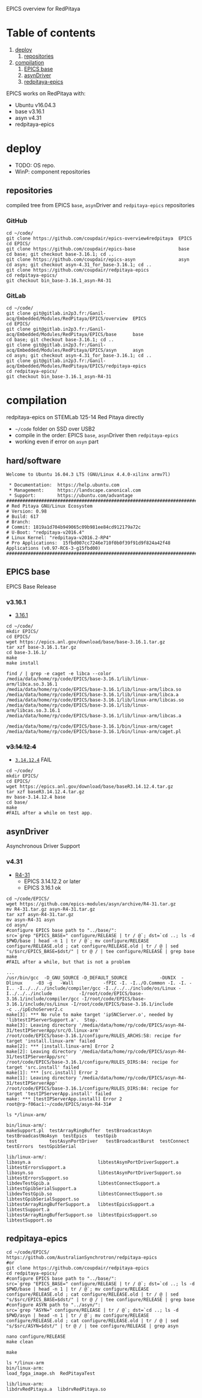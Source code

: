 EPICS overview for RedPitaya

<!--- begin@of@TOC --->
# Table of contents

1. [deploy](#deploy)
     1. [repositories](#repositories)
1. [compilation](#compilation)
     1. [EPICS base](#epics-base)
     1. [asynDriver](#asyndriver)
     1. [redpitaya-epics](#redpitaya-epics)
<!--- end@of@TOC --->

EPICS works on RedPitaya with:

- Ubuntu v16.04.3
- base v3.16.1
- asyn v4.31
- redpitaya-epics

# deploy

- TODO: OS repo.
- WinP: component repositories

## repositories

compiled tree from EPICS `base`, `asyn`Driver and `redpitaya-epics` repositories

### GitHub

~~~ { .bash }
cd ~/code/
git clone https://github.com/coupdair/epics-overview4redpitaya  EPICS
cd EPICS/
git clone https://github.com/coupdair/epics-base                base
cd base; git checkout base-3.16.1; cd ..
git clone https://github.com/coupdair/epics-asyn                asyn
cd asyn; git checkout asyn-4.31_for_base-3.16.1; cd ..
git clone https://github.com/coupdair/redpitaya-epics
cd redpitaya-epics/
git checkout bin_base-3.16.1_asyn-R4-31
~~~

### GitLab

~~~ { .bash }
cd ~/code/
git clone git@gitlab.in2p3.fr:/Ganil-acq/Embedded/Modules/RedPitaya/EPICS/overview  EPICS
cd EPICS/
git clone git@gitlab.in2p3.fr:/Ganil-acq/Embedded/Modules/RedPitaya/EPICS/base      base
cd base; git checkout base-3.16.1; cd ..
git clone git@gitlab.in2p3.fr:/Ganil-acq/Embedded/Modules/RedPitaya/EPICS/asyn      asyn
cd asyn; git checkout asyn-4.31_for_base-3.16.1; cd ..
git clone git@gitlab.in2p3.fr:/Ganil-acq/Embedded/Modules/RedPitaya/EPICS/redpitaya-epics
cd redpitaya-epics/
git checkout bin_base-3.16.1_asyn-R4-31
~~~


# compilation

redpitaya-epics on STEMLab 125-14 Red Pitaya directly

- `~/code` folder on SSD over USB2
- compile in the order: EPICS `base`, `asyn`Driver then `redpitaya-epics`
- working even if error on `asyn` part

## hard/software

~~~ { .text }
Welcome to Ubuntu 16.04.3 LTS (GNU/Linux 4.4.0-xilinx armv7l)

 * Documentation:  https://help.ubuntu.com
 * Management:     https://landscape.canonical.com
 * Support:        https://ubuntu.com/advantage
##############################################################################
# Red Pitaya GNU/Linux Ecosystem
# Version: 0.98
# Build: 617
# Branch: 
# Commit: 1819a1d704b949065c09b981ee84cd912179a72c
# U-Boot: "redpitaya-v2016.4"
# Linux Kernel: "redpitaya-v2016.2-RP4"
# Pro Applications:  15fbd007cc7246e710f0b0f39f91d9f824a42f48 Applications (v0.97-RC6-3-g15fbd00)
##############################################################################
~~~

## EPICS base

EPICS Base Release

### v3.16.1

- [3.16.1](https://epics.anl.gov/base/R3-16/1.php)

~~~ { .bash }
cd ~/code/
mkdir EPICS/
cd EPICS/
wget https://epics.anl.gov/download/base/base-3.16.1.tar.gz
tar xzf base-3.16.1.tar.gz 
cd base-3.16.1/
make
make install
~~~

~~~ { .bash }
find / | grep -e caget -e libca --color
/media/data/home/rp/code/EPICS/base-3.16.1/lib/linux-arm/libca.so.3.16.1
/media/data/home/rp/code/EPICS/base-3.16.1/lib/linux-arm/libca.so
/media/data/home/rp/code/EPICS/base-3.16.1/lib/linux-arm/libca.a
/media/data/home/rp/code/EPICS/base-3.16.1/lib/linux-arm/libcas.so
/media/data/home/rp/code/EPICS/base-3.16.1/lib/linux-arm/libcas.so.3.16.1
/media/data/home/rp/code/EPICS/base-3.16.1/lib/linux-arm/libcas.a

/media/data/home/rp/code/EPICS/base-3.16.1/bin/linux-arm/caget
/media/data/home/rp/code/EPICS/base-3.16.1/bin/linux-arm/caget.pl
~~~

### ~~v3.14.12.4~~

- [`3.14.12.4`](https://epics.anl.gov/base/R3-14/4.php) FAIL

~~~ { .bash }
cd ~/code/
mkdir EPICS/
cd EPICS/
wget https://epics.anl.gov/download/base/baseR3.14.12.4.tar.gz
tar xzf baseR3.14.12.4.tar.gz
mv base-3.14.12.4 base
cd base/
make
#FAIL after a while on test app.
~~~


## asynDriver

Asynchronous Driver Support

### v4.31

- [R4-31](https://epics-modules.github.io/master/asyn/)
     - EPICS 3.14.12.2 or later
     - EPICS 3.16.1 ok

~~~ { .bash }
cd ~/code/EPICS/
wget https://github.com/epics-modules/asyn/archive/R4-31.tar.gz
mv R4-31.tar.gz asyn-R4-31.tar.gz
tar xzf asyn-R4-31.tar.gz
mv asyn-R4-31 asyn
cd asyn/
#configure EPICS base path to "../base/":
src=`grep "EPICS_BASE=" configure/RELEASE | tr / @`; dst=`cd ..; ls -d $PWD/base | head -n 1 | tr / @`; mv configure/RELEASE configure/RELEASE.old ; cat configure/RELEASE.old | tr / @ | sed "s/$src/EPICS_BASE=$dst/" | tr @ / | tee configure/RELEASE | grep base
make
#FAIL after a while, but that is not a problem
~~~

~~~ { .text }
...
/usr/bin/gcc  -D_GNU_SOURCE -D_DEFAULT_SOURCE            -DUNIX  -Dlinux     -O3 -g   -Wall           -fPIC -I. -I../O.Common -I. -I. -I.. -I../../../include/compiler/gcc -I../../../include/os/Linux -I../../../include          -I/root/code/EPICS/base-3.16.1/include/compiler/gcc -I/root/code/EPICS/base-3.16.1/include/os/Linux -I/root/code/EPICS/base-3.16.1/include        -c ../ipEchoServer2.c
make[3]: *** No rule to make target 'ipSNCServer.o', needed by 'libtestIPServerSupport.a'.  Stop.
make[3]: Leaving directory '/media/data/home/rp/code/EPICS/asyn-R4-31/testIPServerApp/src/O.linux-arm'
/root/code/EPICS/base-3.16.1/configure/RULES_ARCHS:58: recipe for target 'install.linux-arm' failed
make[2]: *** [install.linux-arm] Error 2
make[2]: Leaving directory '/media/data/home/rp/code/EPICS/asyn-R4-31/testIPServerApp/src'
/root/code/EPICS/base-3.16.1/configure/RULES_DIRS:84: recipe for target 'src.install' failed
make[1]: *** [src.install] Error 2
make[1]: Leaving directory '/media/data/home/rp/code/EPICS/asyn-R4-31/testIPServerApp'
/root/code/EPICS/base-3.16.1/configure/RULES_DIRS:84: recipe for target 'testIPServerApp.install' failed
make: *** [testIPServerApp.install] Error 2
root@rp-f06ac1:~/code/EPICS/asyn-R4-31# 
~~~

~~~ { .text }
ls */linux-arm/

bin/linux-arm/:
makeSupport.pl  testArrayRingBuffer  testBroadcastAsyn   testBroadcastNoAsyn  testEpics   testGpib
test            testAsynPortDriver   testBroadcastBurst  testConnect          testErrors  testGpibSerial

lib/linux-arm/:
libasyn.a                         libtestAsynPortDriverSupport.a   libtestErrorsSupport.a
libasyn.so                        libtestAsynPortDriverSupport.so  libtestErrorsSupport.so
libdevTestGpib.a                  libtestConnectSupport.a          libtestGpibSerialSupport.a
libdevTestGpib.so                 libtestConnectSupport.so         libtestGpibSerialSupport.so
libtestArrayRingBufferSupport.a   libtestEpicsSupport.a            libtestSupport.a
libtestArrayRingBufferSupport.so  libtestEpicsSupport.so           libtestSupport.so
~~~

## redpitaya-epics

~~~ { .bash }
cd ~/code/EPICS/
https://github.com/AustralianSynchrotron/redpitaya-epics
#or
git clone https://github.com/coupdair/redpitaya-epics
cd redpitaya-epics/
#configure EPICS base path to "../base/":
src=`grep "EPICS_BASE=" configure/RELEASE | tr / @`; dst=`cd ..; ls -d $PWD/base | head -n 1 | tr / @`; mv configure/RELEASE configure/RELEASE.old ; cat configure/RELEASE.old | tr / @ | sed "s/$src/EPICS_BASE=$dst/" | tr @ / | tee configure/RELEASE | grep base
#configure ASYN path to "../asyn/":
src=`grep "ASYN=" configure/RELEASE | tr / @`; dst=`cd ..; ls -d $PWD/asyn | head -n 1 | tr / @`; mv configure/RELEASE configure/RELEASE.old ; cat configure/RELEASE.old | tr / @ | sed "s/$src/ASYN=$dst/" | tr @ / | tee configure/RELEASE | grep asyn

nano configure/RELEASE
make clean

make
~~~

~~~ { .bash }
ls */linux-arm
bin/linux-arm:
load_fpga_image.sh  RedPitayaTest

lib/linux-arm:
libdrvRedPitaya.a  libdrvRedPitaya.so
~~~

